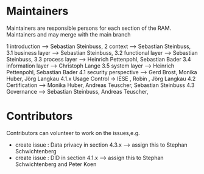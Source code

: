 # Maintainers
Maintainers are responsible persons for each section of the RAM.  Maintainers and may merge with the main branch

1 introduction  --> Sebastian Steinbuss,
2 context --> Sebastian Steinbuss,
3.1 business layer --> Sebastian Steinbuss,
3.2 functional layer --> Sebastian Steinbuss,
3.3 process layer --> Heinrich Pettenpohl, Sebastian Bader
3.4 information layer --> Christoph Lange
3.5 system layer  --> Heinrich Pettenpohl, Sebastian Bader
4.1 security perspective --> Gerd Brost, Monika Huber, Jörg Langkau
4.1.x Usage Control  -> IESE , Robin , Jörg Langkau
4.2 Certification  --> Monika Huber, Andreas Teuscher, Sebastian Steinbuss
4.3 Governance --> Sebastian Steinbuss, Andreas Teuscher, 


# Contributors
Contributors can volunteer to work on the issues,e.g.

- create issue : Data privacy in section 4.3.x --> assign this to Stephan Schwichtenberg
- create issue : DID in section 4.1.x --> assign this to Stephan Schwichtenberg and Peter Koen
